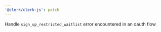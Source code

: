 ```yaml
---
'@clerk/clerk-js': patch
---
```


Handle `sign_up_restricted_waitlist` error encountered in an oauth flow

